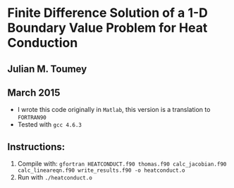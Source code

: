 # Finite Difference Solution of a 1-D Boundary Value Problem for Heat Conduction
## Julian M. Toumey
## March 2015
* I wrote this code originally in `Matlab`, this version is a translation to `FORTRAN90`
* Tested with `gcc 4.6.3`

## Instructions:
1. Compile with: `gfortran HEATCONDUCT.f90 thomas.f90 calc_jacobian.f90 calc_lineareqn.f90 write_results.f90 -o heatconduct.o`
2. Run with `./heatconduct.o`
